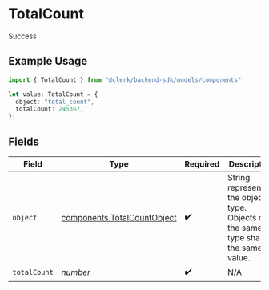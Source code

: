 # TotalCount

Success

## Example Usage

```typescript
import { TotalCount } from "@clerk/backend-sdk/models/components";

let value: TotalCount = {
  object: "total_count",
  totalCount: 245367,
};
```

## Fields

| Field                                                                                  | Type                                                                                   | Required                                                                               | Description                                                                            |
| -------------------------------------------------------------------------------------- | -------------------------------------------------------------------------------------- | -------------------------------------------------------------------------------------- | -------------------------------------------------------------------------------------- |
| `object`                                                                               | [components.TotalCountObject](../../models/components/totalcountobject.md)             | :heavy_check_mark:                                                                     | String representing the object's type. Objects of the same type share the same value.<br/> |
| `totalCount`                                                                           | *number*                                                                               | :heavy_check_mark:                                                                     | N/A                                                                                    |